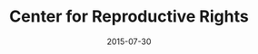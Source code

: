 ---
layout: post
title:  Center for Reproductive Rights
date:   2015-07-30
categories: resources
link: http://www.reproductiverights.org/
---